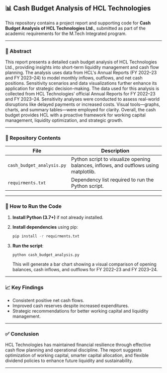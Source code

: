 

## 📊 Cash Budget Analysis of HCL Technologies

This repository contains a project report and supporting code for **Cash Budget Analysis of HCL Technologies Ltd.**, submitted as part of the academic requirements for the M.Tech Integrated program.

---

### 🧠 Abstract

This report presents a detailed cash budget analysis of HCL Technologies Ltd., providing insights into short-term liquidity management and cash flow planning. The analysis uses data from HCL's Annual Reports (FY 2022–23 and FY 2023–24) to model monthly inflows, outflows, and net cash positions. Sensitivity scenarios and data visualizations further enhance its application for strategic decision-making.
The data used for this analysis is collected from HCL Technologies’ official Annual Reports for FY 2022–23 and FY 2023–24. Sensitivity analyses were conducted to assess real-world disruptions like delayed payments or increased costs. Visual tools—graphs, charts, and summary tables—were employed for clarity. Overall, the cash budget provides HCL with a proactive framework for working capital management, liquidity optimization, and strategic growth.

---

### 📁 Repository Contents

| File                      | Description                                                                          |
| ------------------------- | ------------------------------------------------------------------------------------ |
| `cash_budget_analysis.py` | Python script to visualize opening balances, inflows, and outflows using matplotlib. |
| `requirments.txt`         | Dependency list required to run the Python script.                                   |

---

### 🧾 How to Run the Code

1. **Install Python (3.7+)** if not already installed.

2. **Install dependencies** using pip:

   ```bash
   pip install -r requirments.txt
   ```

3. **Run the script**:

   ```bash
   python cash_budget_analysis.py
   ```

   This will generate a bar chart showing a visual comparison of opening balances, cash inflows, and outflows for FY 2022–23 and FY 2023–24.

---

### 📈 Key Findings

* Consistent positive net cash flows.
* Improved cash reserves despite increased expenditures.
* Strategic recommendations for better working capital and liquidity management.

---

### ✅ Conclusion

HCL Technologies has maintained financial resilience through effective cash flow planning and operational discipline. The report suggests optimization of working capital, smarter capital allocation, and flexible dividend policies to enhance future liquidity and sustainability.

---
